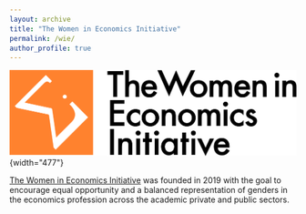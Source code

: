 ```yaml
---
layout: archive
title: "The Women in Economics Initiative"
permalink: /wie/
author_profile: true
---
```


![](images/wie_logo.png){width="477"}

[The Women in Economics Initiative](https://www.women-in-economics.com/) was founded in 2019 with the goal to encourage equal opportunity and a balanced representation of genders in the economics profession across the academic private and public sectors.
